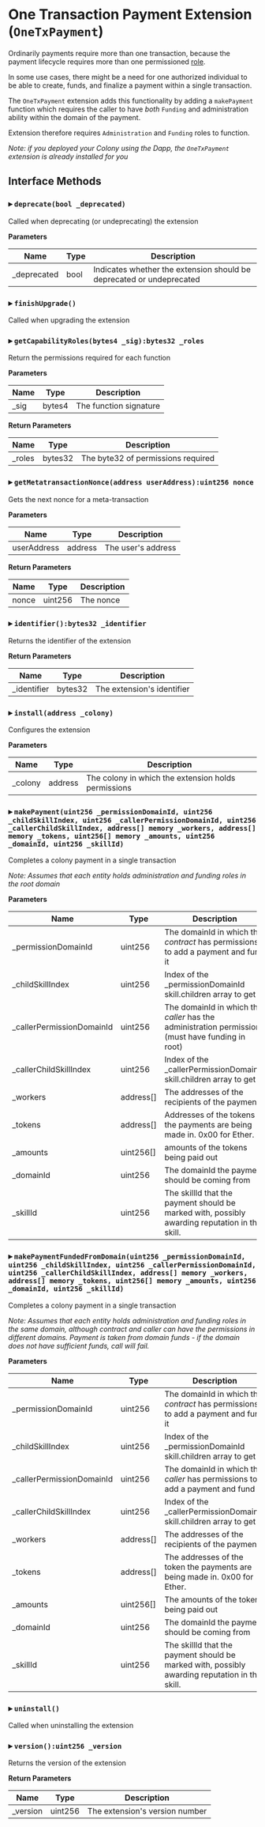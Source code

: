 # One Transaction Payment Extension (`OneTxPayment`)

Ordinarily payments require more than one transaction, because the payment lifecycle requires more than one permissioned [role](../../tldr/permissions.md).

In some use cases, there might be a need for one authorized individual to be able to create, funds, and finalize a payment within a single transaction.

The `OneTxPayment` extension adds this functionality by adding a `makePayment` function which requires the caller to have *both* `Funding` and administration ability within the domain of the payment.

Extension therefore requires `Administration` and `Funding` roles to function.

_Note: if you deployed your Colony using the Dapp, the `OneTxPayment` extension is already installed for you_

  
## Interface Methods

### ▸ `deprecate(bool _deprecated)`

Called when deprecating (or undeprecating) the extension


**Parameters**

|Name|Type|Description|
|---|---|---|
|_deprecated|bool|Indicates whether the extension should be deprecated or undeprecated


### ▸ `finishUpgrade()`

Called when upgrading the extension




### ▸ `getCapabilityRoles(bytes4 _sig):bytes32 _roles`

Return the permissions required for each function


**Parameters**

|Name|Type|Description|
|---|---|---|
|_sig|bytes4|The function signature

**Return Parameters**

|Name|Type|Description|
|---|---|---|
|_roles|bytes32|The byte32 of permissions required

### ▸ `getMetatransactionNonce(address userAddress):uint256 nonce`

Gets the next nonce for a meta-transaction


**Parameters**

|Name|Type|Description|
|---|---|---|
|userAddress|address|The user's address

**Return Parameters**

|Name|Type|Description|
|---|---|---|
|nonce|uint256|The nonce

### ▸ `identifier():bytes32 _identifier`

Returns the identifier of the extension



**Return Parameters**

|Name|Type|Description|
|---|---|---|
|_identifier|bytes32|The extension's identifier

### ▸ `install(address _colony)`

Configures the extension


**Parameters**

|Name|Type|Description|
|---|---|---|
|_colony|address|The colony in which the extension holds permissions


### ▸ `makePayment(uint256 _permissionDomainId, uint256 _childSkillIndex, uint256 _callerPermissionDomainId, uint256 _callerChildSkillIndex, address[] memory _workers, address[] memory _tokens, uint256[] memory _amounts, uint256 _domainId, uint256 _skillId)`

Completes a colony payment in a single transaction

*Note: Assumes that each entity holds administration and funding roles in the root domain*

**Parameters**

|Name|Type|Description|
|---|---|---|
|_permissionDomainId|uint256|The domainId in which the _contract_ has permissions to add a payment and fund it
|_childSkillIndex|uint256|Index of the _permissionDomainId skill.children array to get
|_callerPermissionDomainId|uint256|The domainId in which the _caller_ has the administration permission (must have funding in root)
|_callerChildSkillIndex|uint256|Index of the _callerPermissionDomainId skill.children array to get
|_workers|address[]|The addresses of the recipients of the payment
|_tokens|address[]|Addresses of the tokens the payments are being made in. 0x00 for Ether.
|_amounts|uint256[]|amounts of the tokens being paid out
|_domainId|uint256|The domainId the payment should be coming from
|_skillId|uint256|The skillId that the payment should be marked with, possibly awarding reputation in this skill.


### ▸ `makePaymentFundedFromDomain(uint256 _permissionDomainId, uint256 _childSkillIndex, uint256 _callerPermissionDomainId, uint256 _callerChildSkillIndex, address[] memory _workers, address[] memory _tokens, uint256[] memory _amounts, uint256 _domainId, uint256 _skillId)`

Completes a colony payment in a single transaction

*Note: Assumes that each entity holds administration and funding roles in the same domain,   although contract and caller can have the permissions in different domains. Payment is taken from domain funds - if the domain does not have sufficient funds, call will fail.*

**Parameters**

|Name|Type|Description|
|---|---|---|
|_permissionDomainId|uint256|The domainId in which the _contract_ has permissions to add a payment and fund it
|_childSkillIndex|uint256|Index of the _permissionDomainId skill.children array to get
|_callerPermissionDomainId|uint256|The domainId in which the _caller_ has permissions to add a payment and fund it
|_callerChildSkillIndex|uint256|Index of the _callerPermissionDomainId skill.children array to get
|_workers|address[]|The addresses of the recipients of the payment
|_tokens|address[]|The addresses of the token the payments are being made in. 0x00 for Ether.
|_amounts|uint256[]|The amounts of the tokens being paid out
|_domainId|uint256|The domainId the payment should be coming from
|_skillId|uint256|The skillId that the payment should be marked with, possibly awarding reputation in this skill.


### ▸ `uninstall()`

Called when uninstalling the extension




### ▸ `version():uint256 _version`

Returns the version of the extension



**Return Parameters**

|Name|Type|Description|
|---|---|---|
|_version|uint256|The extension's version number